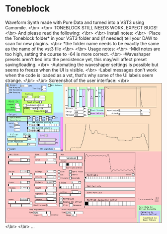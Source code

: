 # Toneblock
Waveform Synth made with Pure Data and turned into a VST3 using Camomile.  <\br>
 <\br>
TONEBLOCK STILL NEEDS WORK, EXPECT BUGS! <\br>
And please read the following: <\br>
 <\br>
Install notes: <\br>
-Place the Toneblock folder* in your VST3 folder and (if needed) tell your DAW to scan for new plugins.  <\br>
  *the folder name needs to be exactly the same as the name of the vst3 file <\br>
   <\br>
Usage notes: <\br>
-Midi notes are too high, setting the course to -64 is more correct. <\br>
-Waveshaper presets aren't tied into the persistence yet, this may/will affect preset saving/loading. <\br>
-Automating the waveshaper settings is possible but seems to freeze when the UI is visible.  <\br>
-Label messages don't work when the code is loaded as a vst, that's why some of the UI labels seem strange.  <\br>
 <\br>
Screenshot of the user interface: <\br>
![Toneblock_Screenshot](/Resources/Toneblock_UI.PNG?raw=true "Toneblock UI") <\br>
 <\br>
...

